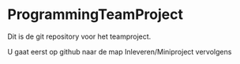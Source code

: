 # ProgrammingTeamProject
Dit is de git repository voor het teamproject.

U gaat eerst op github naar de map Inleveren/Miniproject vervolgens
